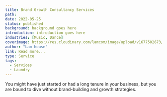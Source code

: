 ```yaml
---
title: Brand Growth Consultancy Services
path:
date: 2022-05-25
status: published
background: background goes here
introduction: introduction goes here
industries: [Music, Dance]
coverimage: https://res.cloudinary.com/lamcom/image/upload/v1677502673/lamhouse/icon/consultant_qxjc7o.png
author: "Lam house"
link: Read more...
type: Service
tags:
  - Services
  - Laundry
---
```


You might have just started or had a long tenure in your business, but you are bound to dive without brand-building and growth strategies. 

<!--more-->




